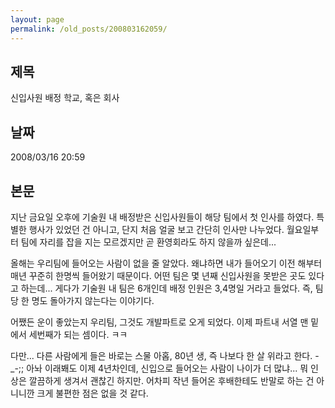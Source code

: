 ```yaml
---
layout: page
permalink: /old_posts/200803162059/
---
```


## 제목
신입사원 배정 학교, 혹은 회사

## 날짜
2008/03/16 20:59

## 본문
지난 금요일 오후에 기술원 내 배정받은 신입사원들이 해당 팀에서 첫 인사를 하였다. 
특별한 행사가 있었던 건 아니고, 단지 처음 얼굴 보고 간단히 인사만 나누었다.
월요일부터 팀에 자리를 잡을 지는 모르겠지만 곧 환영회라도 하지 않을까 싶은데...

올해는 우리팀에 들어오는 사람이 없을 줄 알았다.
왜냐하면 내가 들어오기 이전 해부터 매년 꾸준히 한명씩 들어왔기 때문이다.
어떤 팀은 몇 년째 신입사원을 못받은 곳도 있다고 하는데...
게다가 기술원 내 팀은 6개인데 배정 인원은 3,4명일 거라고 들었다.
즉, 팀당 한 명도 돌아가지 않는다는 이야기다.

어쨌든 운이 좋았는지 우리팀, 그것도 개발파트로 오게 되었다.
이제 파트내 서열 맨 밑에서 세번째가 되는 셈이다. ㅋㅋ

다만...
다른 사람에게 들은 바로는 스물 아홉, 80년 생, 즉 나보다 한 살 위라고 한다. -_-;;
아놔 이래봬도 이제 4년차인데, 신입으로 들어오는 사람이 나이가 더 많냐...
뭐 인상은 깔끔하게 생겨서 괜찮긴 하지만.
어차피 작년 들어온 후배한테도 반말로 하는 건 아니니깐 크게 불편한 점은 없을 것 같다.
